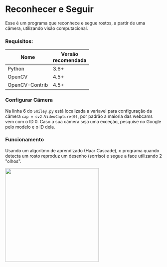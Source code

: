 # Reconhecer e Seguir
Esse é um programa que reconhece e segue rostos, a partir de uma câmera, utilizando visão computacional.

### Requisitos:

| Nome         | Versão <br> recomendada|
|----------------|------|
| Python | 3.6+ |
| OpenCV         | 4.5+ |
| OpenCV-Contrib | 4.5+ |

### Configurar Câmera

Na linha 6 do ```Smiley.py``` está localizada a variavel para configuração da câmera ```cap = cv2.VideoCapture(0)```, por padrão a maioria das webcams vem com o ID 0. Caso a sua câmera seja uma exceção, pesquise no Google pelo modelo e o ID dela.

### Funcionamento

Usando um algoritmo de aprendizado (Haar Cascade), o programa quando detecta um rosto reproduz um desenho (sorriso) e segue a face utilizando 2 "olhos".

<img src = "https://user-images.githubusercontent.com/67590378/125337000-d235c880-e324-11eb-80fe-e3406fcc6ddc.gif" width="300px"/>

